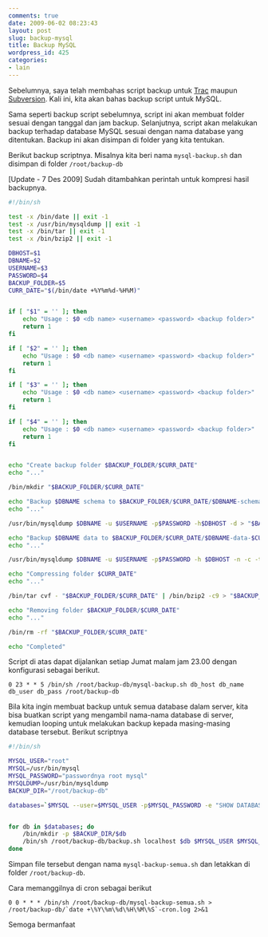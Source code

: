 ```yaml
---
comments: true
date: 2009-06-02 08:23:43
layout: post
slug: backup-mysql
title: Backup MySQL
wordpress_id: 425
categories:
- lain
---
```


Sebelumnya, saya telah membahas script backup untuk [Trac](http://endy.artivisi.com/blog/lain/backup-trac/) maupun [Subversion](http://endy.artivisi.com/blog/aplikasi/svn-parentpath-backup/). Kali ini, kita akan bahas backup script untuk MySQL. 

Sama seperti backup script sebelumnya, script ini akan membuat folder sesuai dengan tanggal dan jam backup. Selanjutnya, script akan melakukan backup terhadap database MySQL sesuai dengan nama database yang ditentukan. Backup ini akan disimpan di folder yang kita tentukan. 

Berikut backup scriptnya. Misalnya kita beri nama `mysql-backup.sh` dan disimpan di folder `/root/backup-db`

[Update - 7 Des 2009] Sudah ditambahkan perintah untuk kompresi hasil backupnya.

```bash
#!/bin/sh

test -x /bin/date || exit -1
test -x /usr/bin/mysqldump || exit -1
test -x /bin/tar || exit -1
test -x /bin/bzip2 || exit -1

DBHOST=$1
DBNAME=$2
USERNAME=$3
PASSWORD=$4
BACKUP_FOLDER=$5
CURR_DATE="$(/bin/date +%Y%m%d-%H%M)"


if [ "$1" = '' ]; then
    echo "Usage : $0 <db name> <username> <password> <backup folder>"
    return 1
fi

if [ "$2" = '' ]; then
    echo "Usage : $0 <db name> <username> <password> <backup folder>"
    return 1
fi

if [ "$3" = '' ]; then
    echo "Usage : $0 <db name> <username> <password> <backup folder>"
    return 1
fi

if [ "$4" = '' ]; then
    echo "Usage : $0 <db name> <username> <password> <backup folder>"
    return 1
fi


echo "Create backup folder $BACKUP_FOLDER/$CURR_DATE"
echo "..."

/bin/mkdir "$BACKUP_FOLDER/$CURR_DATE"

echo "Backup $DBNAME schema to $BACKUP_FOLDER/$CURR_DATE/$DBNAME-schema-$CURR_DATE.sql"
echo "..."

/usr/bin/mysqldump $DBNAME -u $USERNAME -p$PASSWORD -h$DBHOST -d > "$BACKUP_FOLDER/$CURR_DATE/$DBNAME-schema-$CURR_DATE.sql"

echo "Backup $DBNAME data to $BACKUP_FOLDER/$CURR_DATE/$DBNAME-data-$CURR_DATE.sql"
echo "..."

/usr/bin/mysqldump $DBNAME -u $USERNAME -p$PASSWORD -h $DBHOST -n -c -t --single-transaction > "$BACKUP_FOLDER/$CURR_DATE/$DBNAME-data-$CURR_DATE.sql"

echo "Compressing folder $CURR_DATE"
echo "..."

/bin/tar cvf - "$BACKUP_FOLDER/$CURR_DATE" | /bin/bzip2 -c9 > "$BACKUP_FOLDER/$CURR_DATE.tar.bz2"

echo "Removing folder $BACKUP_FOLDER/$CURR_DATE"
echo "..."

/bin/rm -rf "$BACKUP_FOLDER/$CURR_DATE"

echo "Completed"
```



Script di atas dapat dijalankan setiap Jumat malam jam 23.00 dengan konfigurasi sebagai berikut. 

```
0 23 * * 5 /bin/sh /root/backup-db/mysql-backup.sh db_host db_name db_user db_pass /root/backup-db
```

Bila kita ingin membuat backup untuk semua database dalam server, kita bisa buatkan script yang mengambil nama-nama database di server, kemudian looping untuk melakukan backup kepada masing-masing database tersebut. Berikut scriptnya

```bash
#!/bin/sh

MYSQL_USER="root"
MYSQL=/usr/bin/mysql
MYSQL_PASSWORD="passwordnya root mysql"
MYSQLDUMP=/usr/bin/mysqldump
BACKUP_DIR="/root/backup-db"

databases=`$MYSQL --user=$MYSQL_USER -p$MYSQL_PASSWORD -e "SHOW DATABASES;" | grep -Ev "(Database|information_schema|performance_schema)"`


for db in $databases; do
    /bin/mkdir -p $BACKUP_DIR/$db
    /bin/sh /root/backup-db/backup.sh localhost $db $MYSQL_USER $MYSQL_PASSWORD $BACKUP_DIR/$db
done
```

Simpan file tersebut dengan nama `mysql-backup-semua.sh` dan letakkan di folder `/root/backup-db`.

Cara memanggilnya di cron sebagai berikut

```
0 0 * * * /bin/sh /root/backup-db/mysql-backup-semua.sh > /root/backup-db/`date +\%Y\%m\%d\%H\%M\%S`-cron.log 2>&1
```

Semoga bermanfaat